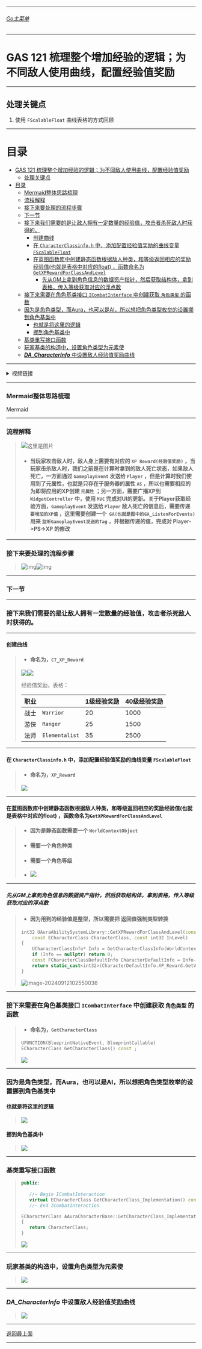 ___________________________________________________________________________________________
###### [Go主菜单](../MainMenu.md)
___________________________________________________________________________________________

# GAS 121 梳理整个增加经验的逻辑；为不同敌人使用曲线，配置经验值奖励

___________________________________________________________________________________________

## 处理关键点

1. 使用 `FScalableFloat` 曲线表格的方式回顾


___________________________________________________________________________________________

# 目录


- [GAS 121 梳理整个增加经验的逻辑；为不同敌人使用曲线，配置经验值奖励](#gas-121-梳理整个增加经验的逻辑为不同敌人使用曲线配置经验值奖励)
  - [处理关键点](#处理关键点)
- [目录](#目录)
    - [Mermaid整体思路梳理](#mermaid整体思路梳理)
    - [流程解释](#流程解释)
    - [接下来要处理的流程步骤](#接下来要处理的流程步骤)
    - [下一节](#下一节)
    - [接下来我们需要的是让敌人拥有一定数量的经验值，攻击者杀死敌人时获得的。](#接下来我们需要的是让敌人拥有一定数量的经验值攻击者杀死敌人时获得的)
      - [创建曲线](#创建曲线)
      - [在 `CharacterClassinfo.h` 中，添加配置经验值奖励的曲线变量 `FScalableFloat`](#在-characterclassinfoh-中添加配置经验值奖励的曲线变量-fscalablefloat)
      - [在蓝图函数库中创建静态函数根据敌人种类，和等级返回相应的奖励经验值(也就是表格中对应的float) ，函数命名为`GetXPRewardForClassAndLevel`](#在蓝图函数库中创建静态函数根据敌人种类和等级返回相应的奖励经验值也就是表格中对应的float-函数命名为getxprewardforclassandlevel)
        - [先从GM上拿到角色信息的数据资产指针，然后获取结构体，拿到表格，传入等级获取对应的浮点数](#先从gm上拿到角色信息的数据资产指针然后获取结构体拿到表格传入等级获取对应的浮点数)
    - [接下来需要在角色基类接口 `ICombatInterface` 中创建获取 `角色类型` 的函数](#接下来需要在角色基类接口-icombatinterface-中创建获取-角色类型-的函数)
    - [因为是角色类型，而Aura，也可以是AI，所以想把角色类型枚举的设置挪到角色基类中](#因为是角色类型而aura也可以是ai所以想把角色类型枚举的设置挪到角色基类中)
      - [也就是将这里的逻辑](#也就是将这里的逻辑)
      - [挪到角色基类中](#挪到角色基类中)
    - [基类重写接口函数](#基类重写接口函数)
    - [玩家基类的构造中，设置角色类型为元素使](#玩家基类的构造中设置角色类型为元素使)
    - [***DA\_CharacterInfo*** 中设置敌人经验值奖励曲线](#da_characterinfo-中设置敌人经验值奖励曲线)



___________________________________________________________________________________________

<details>
<summary>视频链接</summary>

[5. Awarding XP Game Plan_哔哩哔哩_bilibili](https://www.bilibili.com/video/BV1TH4y1L7NP/?p=51&spm_id_from=pageDriver&vd_source=9e1e64122d802b4f7ab37bd325a89e6c)

[6. XP Reward for Enemies_哔哩哔哩_bilibili](https://www.bilibili.com/video/BV1TH4y1L7NP/?p=52&spm_id_from=pageDriver&vd_source=9e1e64122d802b4f7ab37bd325a89e6c)

------

</details>

___________________________________________________________________________________________

### Mermaid整体思路梳理

Mermaid

___________________________________________________________________________________________

### 流程解释
>![这里是图片](./Image/GAS_121/1.png)
>
>- #### **当玩家攻击敌人时，敌人身上需要有对应的 `XP Reward(经验值奖励)` ，当玩家击杀敌人时，我们之前是在计算时拿到的敌人死亡状态，如果敌人死亡，一方面通过 `GameplayEvent` 发送给 `Player` ，但是计算时我们使用到了元属性，也就是只存在于服务器的属性 `AS` ，所以也需要相应的为即将应用的XP创建 `元属性` ；另一方面，需要广播XP到 `WidgetController` 中，使用 `MVC` 完成对UI的更新。关于Player获取经验方面，`GameplayEvent` 发送给 `Player` 敌人死亡的信息后，需要传递 `要增加的XP值` ，这里需要创建一个` GA(也就是图中的GA_ListenForEvents)` 用来 `监听GameplayEvent发送的Tag` ，并根据传递的值，完成对 Player->PS->XP 的修改**

------

### 接下来要处理的流程步骤

>![img](./Image/GAS_121/2.png)![img](./Image/GAS_121/3.png)

------

### 下一节

------

### 接下来我们需要的是让敌人拥有一定数量的经验值，攻击者杀死敌人时获得的。

------

#### 创建曲线
>- #### 命名为，`CT_XP_Reward`
>
>![](./Image/GAS_121/4.png)![](./Image/GAS_121/5.png)
>
>经验值奖励，表格：
>
>| 职业 |                | 1级经验奖励 | 40级经验奖励 |
>| ---- | -------------- | ----------- | ------------ |
>| 战士 | `Warrior`      | 20          | 1000         |
>| 游侠 | `Ranger`       | 25          | 1500         |
>| 法师 | `Elementalist` | 35          | 2500         |

------

#### 在 `CharacterClassinfo.h` 中，添加配置经验值奖励的曲线变量 `FScalableFloat`
>- #### 命名为，`XP_Reward`
>
>![](./Image/GAS_121/6.png)

------

#### 在蓝图函数库中创建静态函数根据敌人种类，和等级返回相应的奖励经验值(也就是表格中对应的float) ，函数命名为`GetXPRewardForClassAndLevel`

>   - #### **因为是静态函数需要一个 `WorldContextObject`**
>   - #### **需要一个角色种类**
>   - #### **需要一个角色等级**
>   - ![](./Image/GAS_121/7.png)

------

##### 先从GM上拿到角色信息的数据资产指针，然后获取结构体，拿到表格，传入等级获取对应的浮点数

>   - #### 因为用到的经验值是整型，所以需要把 **返回值强制类型转换**
>
>   ```cpp
>   int32 UAuraAbilitySystemLibrary::GetXPRewardForClassAndLevel(const UObject* WorldContextObject,
>       const ECharacterClass CharacterClass, const int32 InLevel)
>   {
>       UCharacterClassInfo* Info = GetCharacterClassInfo(WorldContextObject);
>       if (Info == nullptr) return 0;
>       const FCharacterClassDefaultInfo CharacterDefaultInfo = Info->GetClassDefaultInfo(CharacterClass);
>       return static_cast<int32>(CharacterDefaultInfo.XP_Reward.GetValueAtLevel(InLevel));
>   }
>   ```
>
>   ![image-20240912102550036](./Image/GAS_121/15.png)

------

### 接下来需要在角色基类接口 `ICombatInterface` 中创建获取 `角色类型` 的函数
>- #### 命名为，`GetCharacterClass`
>
>  ```cpp
>  UFUNCTION(BlueprintNativeEvent, BlueprintCallable)
>  ECharacterClass GetCharacterClass() const ;
>  ```
>
>![](./Image/GAS_121/9.png)

------

### 因为是角色类型，而Aura，也可以是AI，所以想把角色类型枚举的设置挪到角色基类中

#### 也就是将这里的逻辑
>![](./Image/GAS_121/10.png)

#### 挪到角色基类中
>![](./Image/GAS_121/11.png)

------

### 基类重写接口函数
>```cpp
>public:
>    
>    //~ Begin ICombatInteraction
>    virtual ECharacterClass GetCharacterClass_Implementation() const override;
>    //~ End ICombatInteraction
>```
>
>```cpp
>ECharacterClass AAuraCharacterBase::GetCharacterClass_Implementation() const
>{
>    return CharacterClass;
>}
>```
>
>![](./Image/GAS_121/12.png)

------

### 玩家基类的构造中，设置角色类型为元素使
>![](./Image/GAS_121/13.png)

------

### ***DA_CharacterInfo*** 中设置敌人经验值奖励曲线
>![](./Image/GAS_121/14.png)


___________________________________________________________________________________________

[返回最上面](#Go主菜单)

___________________________________________________________________________________________